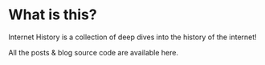 # What is this?

Internet History is a collection of deep dives into the history of the internet!

All the posts & blog source code are available here.